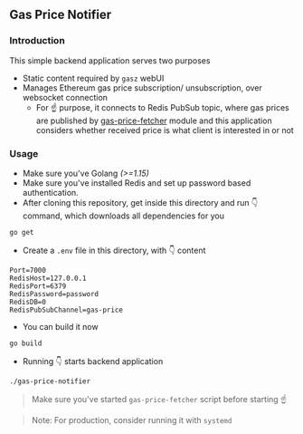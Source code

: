 ## Gas Price Notifier

### Introduction

This simple backend application serves two purposes

- Static content required by `gasz` webUI
- Manages Ethereum gas price subscription/ unsubscription, over websocket connection
    - For ☝️ purpose, it connects to Redis PubSub topic, where gas prices are published by [gas-price-fetcher](../gas-price-fetcher) module and this application considers whether received price is what client is interested in or not

### Usage

- Make sure you've Golang _(>=1.15)_
- Make sure you've installed Redis and set up password based authentication.
- After cloning this repository, get inside this directory and run 👇 command, which downloads all dependencies for you

```bash
go get
```

- Create a `.env` file in this directory, with 👇 content

```
Port=7000
RedisHost=127.0.0.1
RedisPort=6379
RedisPassword=password
RedisDB=0
RedisPubSubChannel=gas-price
```

- You can build it now

```bash
go build
```

- Running 👇 starts backend application

```bash
./gas-price-notifier
```

> Make sure you've started `gas-price-fetcher` script before starting ☝️

> Note: For production, consider running it with `systemd`
